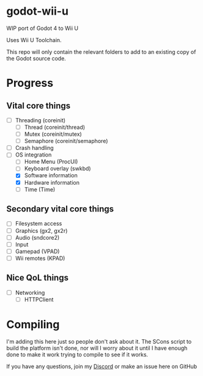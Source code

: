 # godot-wii-u
WIP port of Godot 4 to Wii U

Uses Wii U Toolchain.

This repo will only contain the relevant folders to add to an existing copy of the Godot source code.


# Progress
## Vital core things
- [ ] Threading (coreinit)
  - [ ] Thread (coreinit/thread)
  - [ ] Mutex (coreinit/mutex)
  - [ ] Semaphore (coreinit/semaphore)
- [ ] Crash handling
- [ ] OS integration
  - [ ] Home Menu (ProcUI)
  - [ ] Keyboard overlay (swkbd)
  - [x] Software information
  - [x] Hardware information
  - [ ] Time (Time)

## Secondary vital core things
- [ ] Filesystem access
- [ ] Graphics (gx2, gx2r)
- [ ] Audio (sndcore2)
- [ ]  Input
  - [ ] Gamepad (VPAD)
  - [ ] Wii remotes (KPAD)

## Nice QoL things
- [ ] Networking
  - [ ] HTTPClient

# Compiling

I'm adding this here just so people don't ask about it. The SCons script to build the platform isn't done, nor will I worry about it until I have enough done to make it work trying to compile to see if it works.

If you have any questions, join my [Discord](https://discord.com/invite/Mu6YUEmerN) or make an issue here on GitHub
